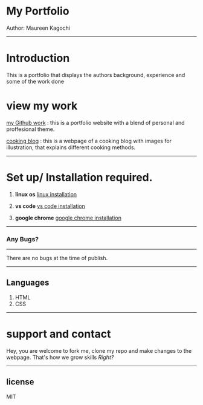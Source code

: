 # My Portfolio

Author: Maureen Kagochi

---

# Introduction

This is a portfolio that displays the authors background, experience and some of the work done

# view my work

[my Github work](https://github.com/kmaureen72/portfolio.git)
: this is a portfolio website with a blend of personal and proffesional theme.

[cooking blog](https://github.com/kmaureen72/Hello.git) : this is a webpage of a cooking blog with images for illustration, that explains different cooking methods.

---

# Set up/ Installation required.

1. **linux os**
   [linux installation](https://ubuntu.com/server/docs/installation "click to learn how to install ubuntu 20.04")

2. **vs code** [vs code installation](https://linuxize.com/post/how-to-install-visual-studio-code-on-ubuntu-20-04/ "click to learn how to install vscode for ubuntu 20.04")

3. **google chrome** [google chrome installation](https://linuxways.net/ubuntu/how-to-install-google-chrome-on-ubuntu-20-04-lts/ "click to learn how to install chrome for ubuntu 20.04")

---

### **Any Bugs?**

---

There are no bugs at the time of publish.

---

## Languages

1.  HTML
2.  CSS

---

# support and contact

Hey, you are welcome to fork me, clone my repo and make changes to the webpage. That's how we grow skills
_Right?_

---

## license

MIT
